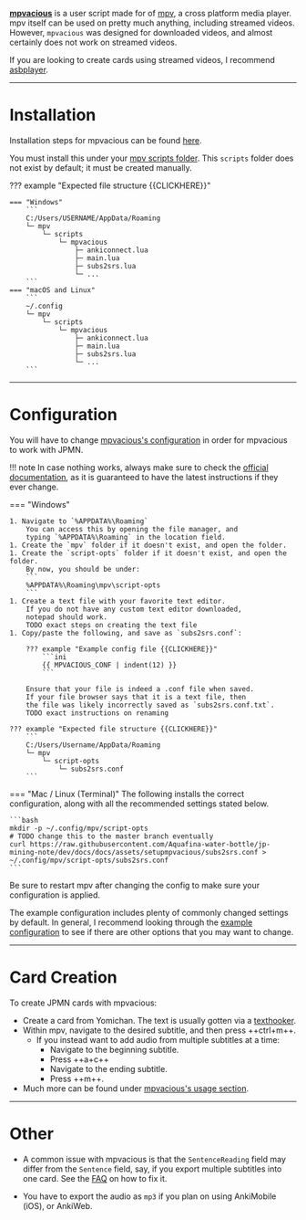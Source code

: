 
[**mpvacious**](https://github.com/Ajatt-Tools/mpvacious)
is a user script made for of [mpv](https://mpv.io/), a cross platform media player.
mpv itself can be used on pretty much anything, including streamed videos.
However, `mpvacious` was designed for downloaded videos,
and almost certainly does not work on streamed videos.

If you are looking to create cards using streamed videos, I recommend [asbplayer](setupasbplayer.md).

---

# Installation

Installation steps for mpvacious can be found
[here](https://github.com/Ajatt-Tools/mpvacious#installation).

You must install this under your
[mpv scripts folder](https://github.com/mpv-player/mpv/wiki/User-Scripts).
This `scripts` folder does not exist by default; it must be created manually.

<!--
For some reason, the standard tree format doesn't show up properly on browsers?
The dash is shown as two characters instead of one...
-->

??? example "Expected file structure {{CLICKHERE}}"

    === "Windows"
        ```
        C:/Users/USERNAME/AppData/Roaming
        └─ mpv
            └─ scripts
                └─ mpvacious
                    ├─ ankiconnect.lua
                    ├─ main.lua
                    ├─ subs2srs.lua
                    └─ ...
        ```
    === "macOS and Linux"
        ```
        ~/.config
        └─ mpv
            └─ scripts
                └─ mpvacious
                    ├─ ankiconnect.lua
                    ├─ main.lua
                    ├─ subs2srs.lua
                    └─ ...
        ```

---

# Configuration

You will have to change [mpvacious's configuration](https://github.com/Ajatt-Tools/mpvacious#configuration)
in order for mpvacious to work with JPMN.

!!! note
    In case nothing works, always make sure to check the
    [official documentation](https://github.com/Ajatt-Tools/mpvacious#configuration),
    as it is guaranteed to have the latest instructions if they ever change.

=== "Windows"

    1. Navigate to `%APPDATA%\Roaming`
        You can access this by opening the file manager, and
        typing `%APPDATA%\Roaming` in the location field.
    1. Create the `mpv` folder if it doesn't exist, and open the folder.
    1. Create the `script-opts` folder if it doesn't exist, and open the folder.
        By now, you should be under:
        ```
        %APPDATA%\Roaming\mpv\script-opts
        ```
    1. Create a text file with your favorite text editor.
        If you do not have any custom text editor downloaded,
        notepad should work.
        TODO exact steps on creating the text file
    1. Copy/paste the following, and save as `subs2srs.conf`:

        ??? example "Example config file {{CLICKHERE}}"
            ```ini
            {{ MPVACIOUS_CONF | indent(12) }}
            ```

        Ensure that your file is indeed a .conf file when saved.
        If your file browser says that it is a text file, then
        the file was likely incorrectly saved as `subs2srs.conf.txt`.
        TODO exact instructions on renaming

    ??? example "Expected file structure {{CLICKHERE}}"
        ```
        C:/Users/Username/AppData/Roaming
        └─ mpv
            └─ script-opts
                └─ subs2srs.conf
        ```



=== "Mac / Linux (Terminal)"
    The following installs the correct configuration,
    along with all the recommended settings stated below.

    ```bash
    mkdir -p ~/.config/mpv/script-opts
    # TODO change this to the master branch eventually
    curl https://raw.githubusercontent.com/Aquafina-water-bottle/jp-mining-note/dev/docs/docs/assets/setupmpvacious/subs2srs.conf > ~/.config/mpv/script-opts/subs2srs.conf
    ```

Be sure to restart mpv after changing the config to make sure your configuration is applied.


The example configuration includes plenty of commonly changed settings by default.
In general, I recommend looking through the
[example configuration](https://github.com/Ajatt-Tools/mpvacious/blob/master/.github/RELEASE/subs2srs.conf)
to see if there are other options that you may want to change.

---

# Card Creation

To create JPMN cards with mpvacious:

- Create a card from Yomichan.
    The text is usually gotten via a
    [texthooker](setuptextmedia.md#getting-the-text-to-create-the-cards).
- Within mpv, navigate to the desired subtitle, and then press ++ctrl+m++.
    - If you instead want to add audio from multiple subtitles at a time:
        - Navigate to the beginning subtitle.
        - Press ++a+c++
        - Navigate to the ending subtitle.
        - Press ++m++.
- Much more can be found under [mpvacious's usage section](https://github.com/Ajatt-Tools/mpvacious#usage).

---


# Other

* A common issue with mpvacious is that
    the `SentenceReading` field may differ from the `Sentence` field,
    say, if you export multiple subtitles into one card.
    See the
    [FAQ](faq.md#the-sentencereading-field-is-not-updated-is-different-from-the-sentence-field)
    on how to fix it.

* You have to export the audio as `mp3` if you plan on using AnkiMobile (iOS), or AnkiWeb.


